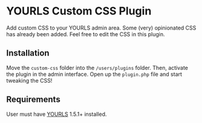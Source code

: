 YOURLS Custom CSS Plugin
========================

Add custom CSS to your YOURLS admin area. Some (very) opinionated CSS has already been added. Feel free to edit the CSS in this plugin.

Installation
------------

Move the `custom-css` folder into the `/users/plugins` folder. Then, activate the plugin in the admin interface. Open up the `plugin.php` file and start tweaking the CSS!

Requirements
------------

User must have [YOURLS](http://yourls.org/#Install) 1.5.1+ installed.